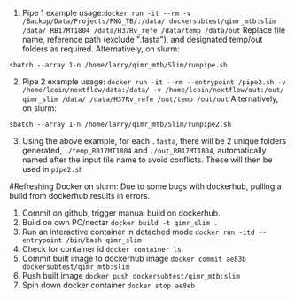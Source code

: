 1. Pipe 1 example usage:```docker run -it --rm -v /Backup/Data/Projects/PNG_TB/:/data/ dockersubtest/qimr_mtb:slim /data/ RB17MT1804 /data/H37Rv_refe /data/temp /data/out```
  Replace file name, reference path (exclude ".fasta"), and designated temp/out folders as required.
  Alternatively, on slurm:
  ```
sbatch --array 1-n /home/larry/qimr_mtb/Slim/runpipe.sh
  ```
2. Pipe 2 example usage: ```docker run -it --rm --entrypoint /pipe2.sh -v /home/lcoin/nextflow/data:/data/ -v /home/lcoin/nextflow/out:/out/ qimr_slim /data/ /data/H37Rv_refe /out/temp /out/out```
  Alternatively, on slurm:
  ```
sbatch --array 1-n /home/larry/qimr_mtb/Slim/runpipe2.sh
  ```
3. Using the above example, for each `.fasta`, there will be 2 unique folders generated, `./temp_RB17MT1804` and `./out_RB17MT1804`, automatically named after the input file name to avoid conflicts. These will then be used in `pipe2.sh`

#Refreshing Docker on slurm:
Due to some bugs with dockerhub, pulling a build from dockerhub results in errors.
1. Commit on github, trigger manual build on dockerhub.
2. Build on own PC/nectar `docker build -t qimr_slim .`
3. Run an interactive container in detached mode `docker run -itd --entrypoint /bin/bash qimr_slim`
4. Check for container id `docker container ls`
5. Commit built image to dockerhub image `docker commit ae83b dockersubtest/qimr_mtb:slim`
6. Push built image `docker push dockersubtest/qimr_mtb:slim`
7. Spin down docker container `docker stop ae8eb`
